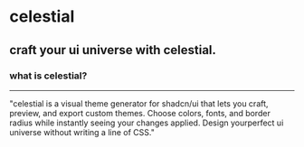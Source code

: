 # celestial

craft your ui universe with celestial.
---

### what is celestial?
---
"celestial is a visual theme generator for shadcn/ui that lets you craft, preview, and export custom themes. Choose colors, fonts, and border radius while instantly seeing your changes applied. Design yourperfect ui universe without writing a line of CSS."

